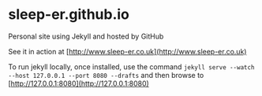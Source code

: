 sleep-er.github.io
==================

Personal site using Jekyll and hosted by GitHub

See it in action at [http://www.sleep-er.co.uk](http://www.sleep-er.co.uk)

To run jekyll locally, once installed, use the command `jekyll serve --watch  --host 127.0.0.1 --port 8080 --drafts` and then browse to
[http://127.0.0.1:8080](http://127.0.0.1:8080)
